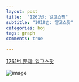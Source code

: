 ```yaml
---
layout: post
title:  "1261번: 알고스팟"
subtitle: "1018번: 알고스팟"
categories: boj
tags: graph
comments: true

---
```


[1261번 문제: 알고스팟](https://www.acmicpc.net/problem/1261)
 
![image](https://user-images.githubusercontent.com/56789064/100538993-70818c00-3276-11eb-9f85-30f0c400f438.png)

